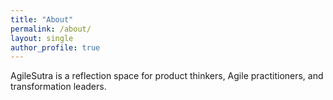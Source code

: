 ```yaml
---
title: "About"
permalink: /about/
layout: single
author_profile: true
---
```


AgileSutra is a reflection space for product thinkers, Agile practitioners, and transformation leaders.
